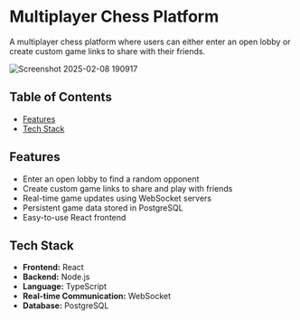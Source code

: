 # Multiplayer Chess Platform

A multiplayer chess platform where users can either enter an open lobby or create custom game links to share with their friends.

![Screenshot 2025-02-08 190917](https://github.com/user-attachments/assets/cf2affd5-51e6-45dd-bdc6-49b87c098cc1)

## Table of Contents

- [Features](#features)
- [Tech Stack](#tech-stack)

## Features

- Enter an open lobby to find a random opponent
- Create custom game links to share and play with friends
- Real-time game updates using WebSocket servers
- Persistent game data stored in PostgreSQL
- Easy-to-use React frontend

## Tech Stack

- **Frontend:** React
- **Backend:** Node.js
- **Language:** TypeScript
- **Real-time Communication:** WebSocket
- **Database:** PostgreSQL
